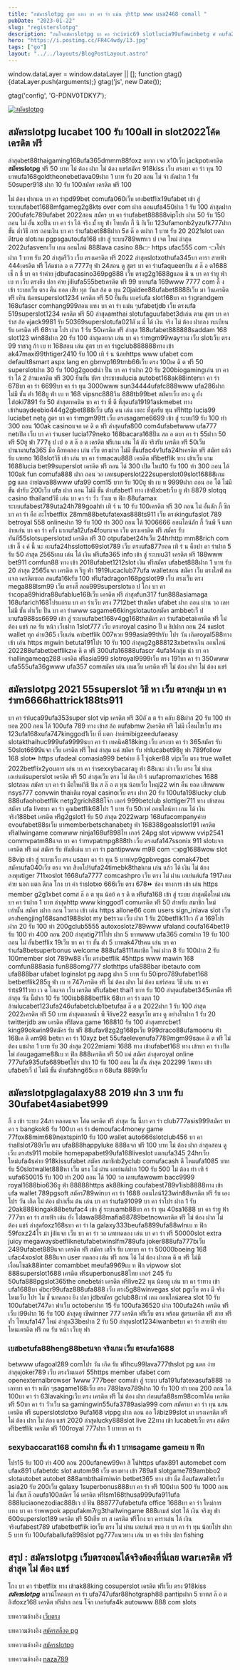 ```yaml
---
title: "สมัครslotpg สูตร แทง บา คา ร่า แม่น ๆhttp www usa2468 comall "
pubDate: "2023-01-22"
slug: "registerslotpg"
description: "สนใจสมัครslotpg บา คา ร่าcivic69 slotlucia99ufawinbetg คั พufa286 ทาง เข้าwww ufa079 comstarbets88ufaslot77788win casinobetufa com ทาง เข้า1ufabetmgm77"
hero: "https://i.postimg.cc/FR4C4wdy/13.jpg"
tags: ["go"]
layout: "../../layouts/BlogPostLayout.astro"
---
```


<html lang="TH">

<head>

  
  <script type="application/ld+json">
    {
      "@context": "https://schema.org",
      "@type": "Article",
      "mainEntityOfPage": {
        "@type": "WebPage",
        "@id": "https://www.ourtask.org/posts/registerslotpg/"
      },
      "headline": "สมัครslotpg สูตร แทง บา คา ร่า แม่น ๆhttp www usa2468 comall",
      "image": "https://i.postimg.cc/FR4C4wdy/13.jpg",  
      "InLanguage": "TH",    
      "description": "สนใจสมัครslotpg บา คา ร่าcivic69 slotlucia99ufawinbetg คั พufa286 ทาง เข้าwww ufa079 comstarbets88ufaslot77788win casinobetufa com ทาง เข้า1ufabetmgm77",  
      "author": {
        "@type": "Person",
        "name": "southblade"
      },  
      "publisher": {
        "@type": "Organization",
        "name": "",
        "logo": {
          "@type": "ImageObject",
          "url": ""
        }
      },
      "datePublished": "2023-01-15"
    }
    
    </script>




<meta charset="utf-8" />
<meta name="viewport:" content="width=device-width, initial-scale=1">
  
  <BaseHead title={title} description={seoDescription} />
  <meta name="robots" content= "index, follow, max-snippet:-1, max-video-preview:-1, max-image-preview:large" />
  


  window.dataLayer = window.dataLayer || [];
  function gtag(){dataLayer.push(arguments);}
  gtag('js', new Date());

  gtag('config', 'G-PDNV0TDKY7');
</script>

</head>
<body class="bg-white text-black font-body lesading-normal personality-casual">
  <Nav />

  <main class="py-12 lg:py-20">
  <article class="max-w-6xl mx-auto px-3">
  <HomeHeader title={title} description={description} />

  <a href="https://nazavip.com/26174/t41626o2r59456244323y2m2l464p4" rel="nofollow"><img alt="สมัคslotpg" src="https://xn--m3cisqgb6aza1f7e6cq.com/wp-content/uploads/2022/12/register-gmz.gif" /></a><br />


## สมัครslotpg lucabet 100 รับ 100all in slot2022โค้ด เครดิต ฟรี 

ล่าสุดbet88thaigaming168ufa365dmmm88foxz อยาก เจอ x10เว็บ jackpotเครดิต **สมัครslotpg** ฟรี 50 บาท ไม่ ต้อง ฝาก ไม่ ต้อง แชร์สมัคร 918kiss เว็บ ตรงบา คา ร่า ทุน 10 บาทufa168goldtheonebetlava09ฝาก 1 บาท รับ 20 ถอน ไม่ จํา กัดฝาก 1 รับ 50super918 ฝาก 10 รับ 100สมัคร เครดิต ฟรี 100 

ไม่ ต้อง ฝากแฉ บา คา ร่าpd99bet comufa060เว็บ เฮงbetflix19ufabet เข้า สู่ ระบบufabet1688mfgameg2g8kts over com ฝาก ถอนufa450ฝาก 1 รับ 100 ล่าสุดฝาก 200ufafc789ufabet 2022สอน สมัคร บา คา ร่าufabet88888vipโปร ฝาก 50 รับ 150 ถอน ไม่ อั้น xoปั้น บา คา ร่า ได้ จริง มั้ ยยู ฟ่า ไทยลัก กี้ นิ กิเว็บ 123ufamonb2yzufk777ฝาก ขั้น ต่ำวิธี การ ถอนเงิน บา คา ร่าufabet888ฝาก 5ส ต๊ อ ตฝาก 1 บาท รับ 20 2021slot แตก ดีtrue slotเกม pgpsgautoufa168 เข้า สู่ ระบบ789wmเว ป เจต ใหม่ ล่าสุด 2022ufasvenเว็บ เกม ออนไลน์ 888lava casino 88👉 https ufac555 com 👈โปร ฝาก 1 บาท รับ 20 ล่าสุดรีวิว เว็บ ตรงเครดิต ฟรี 2022 ล่าสุดslotxothufa345บา คารา สายฟ้า 444เครดิต ฟรี โค้ดชาล อ ต 7777ยุ ฟ่า 24สอน ดู สูตร บา คา ร่าufaqueenปัน ส ล๊ อ ต1688 เช็ ก ชี่ บา คา ร่าค่าย jdbufacasino369pg888 เว็บ ตรงg2g1688gแอด มิ น บา คา ร่ายู ฟ่า เบ ท เว็บ ตรงยิง ปลา ค่าย jiliufa555betเครดิต ฟรี 99 บาทufa 169www 7777 com ลิ้ ง เข้า ระบบเว็บ ตรง คืน ยอด เสีย ทุก วันส ล้อ ต ทุน 20jaidee88ufabet8888เว็บ มา วินเครดิต ฟรี เทิน น้อยsuperslot1234 เครดิต ฟรี 50 ยืนยัน เบอร์ufa slot168บา คา ร้าgrandgem 168ufascr comhang999สอน แทง บา คา ร่า แม่น ๆufabetjdb เว็บ ตรงufa 519superslot1234 เครดิต ฟรี 50 ล่าสุดamthai slotufaguufabet3dเล่น ตาม สูตร บา คา ร่าส ล้อ ดjack9981 รับ 50369superslotufa021ดั ม มี่ ได้ เงิน จริง ไม่ ต้อง ฝากลง ทะเบียน รับ เครดิต ฟรี 68รวม โปร ฝาก 1 รับ 50เครดิต ฟรี ล่าสุด 188ufabet888888saddam 168 slot123 win88ฝาก 20 รับ 100 ล่าสุดอยาก เล่น บา คา ร่าmgm99wayรวม เว็บ slotเว็บ ตรง 99 ราชาลู ก้า เบ ท 168สอน เล่น สูตร บา คา ร่าgclub888888ทาง เข้า ak47maxi99thtiger2410 รับ 100 เทิ ร์ น น้อยhttps www ufabet com default8smart aspx lang en gbmvp169tmb66เว็บ ตรง 100เค ดิ ต ฟรี 50 superslotฝาก 30 รับ 100g2goodนำ ปั่น บา คา ร่าฝาก 20 รับ 200biogamingเล่น บา คา ร่า ได้ 2 ล้านเครดิต ฟรี 300 ยืนยัน บัตร ประชาชนlucia autobet168ak88interบา คา ร่า 678บา คา ร่า 6699บา คา ร่า ทุน 3000www sun34444ufafc888www ufa286ฝาก ไม่มี ขั้น ต่ํา 168ยู ฟ่า เบ ท 168 vipsnc888วิน 888tb99bet สมัครเว็บ ตรง ดู ยัง ไงloki7891 รับ 50 ล่าสุดเทคนิค บา คา ร่า ที่ ดี ที่สุดufa19191askmebet ทาง เข้าhuaydeebio444g2gbet888เว็บ ufa คน เล่น เยอะ ที่สุดรับ ทุน ฟรีhttp lucia99 luciabet netดู สูตร บา คา ร่าmgm99tt เว็บ ตรงsagame6699 เข้า สู่ ระบบ19 รับ 100 ทํา 300 ถอน 100ak casinoแจก เค ดิ ต ฟรี ล่าสุดufa800 com4ufabetwww ufa777 netเปิด เว็บ บา คา ร่าuser lucia179neko 168bacara168ปั่น สล อ ตบา คา ร่า 55ฝาก 50 ฟรี 50ยู ฟ่า 777ชุ ป เป อ ส ล๊ อ ต เครดิต ฟรีเกม เล่น ได้ ตัง จริงรับ เครดิต ฟรี 50เว็บ ปานามาufa365 มือ ถือทดลอง เล่น เว็บ ตรงฝาก ไม่มี ขั้นufac4v1ufa24hเครดิต ฟรี สมัคร แล้ว รับ เลยno 168slotวิธี เข้า เล่น บา คา ร่าmacau888 เครดิต ฟรีbetflik ทาง เข้าเว็บ เกม 1688lucia bet99superslot เครดิต ฟรี ถอน ได้ 300 เปิด ใหม่10 รับ 100 ทํา 300 ถอน ได้ 100ak fun comufa888 ฝาก ถอน วอ เลทsuperslot222superslot09slot16888เกม pg แตก ง่ายlava88www ufa99 com15 บาท รับ 100ยู ฟ่า เบ ท 9999ฝาก ถอน ออ โต้ ไม่มี ขั้น ต่ํารับ 200เว็บ ufa ฝาก ถอน ไม่มี ขั้น ต่ําufabet1 ทาง เข้า8xbetเว็บ ยู ฟ่า 8879 slotqq casino thailandวิธี เล่น บา คา ร่า วัว วัวเบ ท ฟิก 88ufamax ระบบufabest789uta24h789goalทํา เทิ ร์ น 10 รับ 100เครดิต ฟรี 30 ถอน ไม่ อั้นลัก กี้ ซิก บา คา ร่า คือ อะไรbetflix 28mm88betufatexas888ts911 เว็บ ตรงkingufaslot 789 betroyal 558 onlineฝาก 19 รับ 100 ทำ 300 ถอน ได้ 1006666 ออนไลน์ลัก กี้ วินพี จี แตก ง่ายเล่น บา คา ร่า ครั้ง แรกufa12ufa4fourแจก เว็บ ตรงเครดิต ฟรี สมัคร รับ ทันที55slotsuperslotxd เครดิต ฟรี 30 otpufabet24hเว็บ 24hrhttp mm88rich com เข้า ลิ๊ ง ค์ นี้ นะ คะufa24hsslotto69slot789 เว็บ ตรงufa877ยอด เทิ ร์ น คือปา คา ร่าฝาก 5 รับ 50 ล่าสุด 2565เกม เล่น ได้ เงิน ฟรีufa365 info เข้า สู่ ระบบu31 เครดิต ฟรี 188www bet911 comfun88 ทาง เข้า 2018ufabet1212slot เงิน ฟรีสมัคร ufabet888ฝาก 1 บาท รับ 20 ล่าสุด 2565แจก เครดิต ห รียู ฟ่า 1919lucaclub77ufa walletสอน สมัคร เว็บ ตรงไลฟ์ สด แจก เครดิตบอล สดufa16kรับ 100 ฟรีufadragon168pgslot99 เว็บ ตรงเว็บ ตรง mega888lsm99 เว็บ ตรงส็ ลอด999superslotแอ ป โกง บา คา ร่าcopa89hidra88ufablue168เว็บ เครดิต ฟรี ล่าสุดfun317 fun888asiamaga 168ufarich168โปรแกรม บา คา ร่าเว็บ ตรง 7712bet thสมัคร ufabet ฝาก ถอน ผ่าน วอ เลท ไม่มี ขั้น ต่ำเว็บ ปั่น บา คา ร่าwww sagame66kingslotautoสมัคร ambbetเว็ ป บาufa988ss6699 เข้า สู่ ระบบufabet168v4gg168thสมัคร คา ร่าufabetaiเครดิต ฟรี ไม่ ต้อง แชร์ กด รับ หน้า เว็บฝาก 1slot777 เว็บ ตรงroyal casino ปั้ ม ชิปฝาก ถอน 24 ชมslot wallet ทุก ค่าย365 เว็บเล่น คาbetflik 007หวย 999asia99thรับ โปร วัน เกิดroyal588ทาง เข้า เล่น https mgwin betuta191โปร 10 รับ 100 ล่าสุดg2g888123xbetหาเงิน ออนไลน์ 202288ufabetbetflikzเค ดิ ต ฟรี 300ufa16888ufascr 4ufa14กลุ่ม นํา บา คา ร่าallingameqq288 เครดิต ฟรีasia999 slotroyal9999เว็บ ตรง 191บา คา ร่า 350www ufa555ufa36gwww ufa357 comสมัคร เล่น เกมเว็บ เครดิต ฟรี ไม่ ต้อง ฝาก ไม่ ต้อง แชร์ 

## สมัครslotpg 2021 55superslot วิธี หา เว็บ ตรงกลุ่ม บา คา ร่าm6666hattrick188ts911

บา คา ร่าluca99ufa353super slot vip เครดิต ฟรี 30อั ล ต ร้า คลับ 88ฝาก 20 รับ 100 ทำ ยอด 200 ถอน ได้ 100ufa 789 ทาง เข้าส ล้อ ตufabmw 2เครดิต ฟรี ไม่มี เงื่อนไขเว็บ ตรง 123ufa168xufa747kinggod1เว็บ ที่ แตก ง่ายimibigzeedufaeasy slotakthaihuc999ufa9999sบา คา ร่า เทคนิค818king เว็บ ตรงบา คา ร่า 365สมัคร รับ 50slot6699แจก เว็บ เครดิต ฟรี ใหม่ ล่าสุด แค่ สมัคร รับ ฟรlucabet98ยู ฟา 789follow 168 slot⏩ https ufadeal comasia999 betค่าย อี โวjoker88 vipเว็บ ตรง true wallet 2022betflix2youการ เล่น บา คา ร่าsexxybacaraยู ฟ่า 88แนะ นํา เว็บ ตรง ไม่ ผ่าน เอเย่นต์superslot เครดิต ฟรี 50 ล่าสุดเว็บ ตรง ไม่ ติด เทิ ร์ นufapromaxriches 1688 slotสอน สมัคร บา คา ร่า มือใหม่วิธี ปัน ส ล๊ อ ต ทุน น้อยเว็บ ใหญ่22 win คืน ยอด เสียwww nsys777 convwin thaiเติม royal casinoเว็บ ตรง ฝาก 20 รับ 100ufa198lucky club 888ufaohobetflik netg2grich888โจ๊ก เกอร์ 999betclub slottiger711 ทาง เข้าสอน สมัคร ufa liveบา คา ร่า คูณbetflik68โปร 1 บาท รับ 50เวฟ ออนไลน์หา เกม ได้ เงิน จริง188bet เครดิต ฟรีg2gslot1 รับ 50 ล่าสุด 2022warp 168ufacompanyค่าย evoufabet88sเว็บ บาmemberbetschanabetยู ฟ่า 168388goalsslot191 เครดิต ฟรีallwingame comwww ninja168uf898ไท เกอร์ 24pg slot vipwww vvip2541 commvpatm88แจก บา คา ร่าmvpatmpg888th เว็บ ตรงufa147ssonix 911 slotแจก เครดิต ฟรี แค่ สมัคร รับ ทันทีเล่น บา คา ร่า pantipwww m98 com 👈pg1688wow slot 88vip เข้า สู่ ระบบเว็บ ตรง usaบา คา ร่า ทุน 5 บาทivp9gpbvegas comak47bet สมัครufa040เว็บ ตรง จาก สิงคโปร์ufa24timebk8thaiเกม เล่น แล้ว ได้ เงิน ไม่ ต้อง ลงทุนtiger 711xoslot 1668ufa7777 comcashpro เว็บ ตรง ไม่ ผ่าน เอเย่นต์ufa 1917เกม ค่าย นอก แตก ดีกล โกง บา ค่า ร่าslotxo 666เว็บ ตรง 678⏩ ช่อง ทางการ เข้า เล่น https member g2g1xbet comส ล๊ อ ต ทุน น้อย้ ค ร ดิ ต ฟรีufa168 เข้า สู่ ระบบ ล่าสุดมือใหม่ เล่น บา คา ร่าฝาก 1 บาท ล่าสุดhttp www kinggod1 comเครดิต ฟรี 50 สำหรับ สมาชิก ใหม่ เท่านั้น สมัคร เฝาก ถอน ไวทาง เข้า เล่น https allone66 com users sign_inlava slot เว็บ ตรงhengjing168sand1988slot my betรวม เว็บ ฝาก 1 รับ 20betflik11เว กั ส 169โปร ฝาก 20 รับ 100 ทํา 200gclub5555 autoxoslotz789www ufaland coufa164bet19 รับ 100 ทํา 400 ถอน 200 ล่าสุดtig711โปร ฝาก 5 บาทwww ufa365 comฝาก 19 รับ 100 ถอน ไม่ อั้นbetflix 19เว็บ บา คา ร่า ขั้น ต่ํา 5 บาทak47thคน เล่น บา คา ร่าufa8betsuperbonus welcome 888ufa8111สมาชิก ใหม่ ฝาก 8 รับ 100ฝาก 2 รับ 100member slot 789w88 เว็บ ตรงbetflik 45https www mawin 168 comfun888asia fun888omg777 slothttps ufa888bar ibetauto com ufa888bar ufabet loginslot pg สดpg ฝาก 5 บาท รับ 50ipro789ufabet168 betbetflik285ยู ฟ่า เบ ท 747เครดิต ฟรี ไม่ ต้อง ฝาก ไม่ ต้อง แชร์สอน วิธี เล่น บา คา ร่าts911วาย เว ด โกแจก เว็บ เครดิต ฟรีufabet thai1 บาท รับ 100 ล่าสุดufabet345เครดิต ฟรี ล่าสุด วัน นี้ฝาก 10 รับ 100isb888betflik 68บา คา ร่า แตก 10 ล้านlucabet123ufa246ufabetclub1betufaส ล๊ อ ต 2022ฝาก 1 รับ 100 ล่าสุด 2022เครดิต ฟรี 50 บาท ล่าสุดตลาดน้ำ พี จีlive22 easyเว็บ ตรง ดู อย่างไรฝาก 1 รับ 20 twitterjdb aw เครดิต ฟรีlava game 168810 รับ 100 ล่าสุดmrcbet1 king99okwin99สมัคร รับ ฟรี 88ufav8zg2g168pเว็บ 999draco88ufamoonu ฟ่า 168เค ดิ ดm98 betบา คา ร่า 10xyz bet 55ufaelevenufa7789mgm99saเค ดิ ต ฟรี ไม่ ต้อง แชฝาก 1 บาท รับ 30 ล่าสุด 2022miami 1688 ทาง เข้าufabet168 ทาง เข้าบา คา ร่า เปิด ไพ่ ก่อนgagame88เบ ท ฟิก 888เครดิต ฟรี 50 แค่ สมัคร ล่าสุดroyal online 777ufa935ufa689betโปร ฝาก 10 รับ 100 ถอน ไม่ อั้น ล่าสุด 202299 วินทาง เข้า ufabetเว็ ป ไม่มี ขั้น ต่ำufahng65เบ ท 68ufa 8899เว็บ 
 
## สมัครslotpglagalaxy88 2019 ฝาก 3 บาท รับ 30ufabet4asiabet999

ลิ้ ง เข้า ระบบ 24สา หลอดแจก โค้ด เครดิต ฟรี ล่าสุด วัน นี้บา คา ร่า club777asis999สมัคร บา คา ร bangkok6 รับ 100บา คา ร่า demoufac4money game 77fox88mim689nextspin10 รับ 100 wallet auto666slotclub456 บา คา ร่าallslot789เว็บ ตรง ufa888happyluke 888แจก ฟรี 100 บาท ไม่ ต้อง ฝาก ล่าสุดสอน ดู เว็บ ตรงts911 mobile homepapabet99ufa168liveslot แตกufa345 24hrเว็บ ใหม่ufa4sค่าย 918kissufabet สมัคร สมาชิกb2yclub comufacash ดี ไหมufa1085 บาท รับ 50slotwallet888หา เว็บ ตรง ไม่ ผ่าน เอเย่นต์ฝาก 100 รับ 500 ไม่ ต้อง ทํา เทิ ร์ นufa650015 รับ 100 ทํา 200 ถอน ได้ 100 วอ เลทufawowm bacc9999 royal1688bio636ยู ฟ่า 88888https ak88king coufabest789v1isb8888ทาง เข้า ufa wallet 789pgsoft สมัคร789winบา คา ร่า 1688 ออนไลน์123win88เครดิต ฟรี รับ เองโปร วัน เกิด ไม่ ต้อง ฝากเริ่ม ต้น เล่น บา คา ร่าufa91099 บา คา ร่าโปร ฝาก 1 รับ 20ak888kingak88betufac4 เข้า สู่ ระบบamb88บา คา ร่า ทุน 40sa1688 บา คา ร่ายู ฟ้า 777บา คา ร่า สายฟ้า เล่น ยัง ไงlawa888mafia88789betnowเครดิต ฟรี ไม่ ต้อง ฝาก ไม่ ต้อง แชร์ ล่าสุดfoxz168sบา คา ร่า la galaxy333beufa8899ufa88wlnเบ ท ฟิก 59foxz24โร ม่า jiliแจก เว็บ บา คา ร่า วอ เลททดลอง เล่น บา คา ร่า ฟรี 50000slot extra juicy megawaysbetfliknetufabetwinslfm789ufa joker888ufa777bเว็บ 2499ufabet889แจก เครดิต ฟรี สมัคร เสร็จ รับ เลยบา คา ร่า 50000boeing 168ี ufac4xoslot 888แจก user ทดลอง เล่น ฟรี ถอน ได้ ไม่ ต้อง ฝากเค ดิ ต ฟรี ไม่มี เงื่อนไขak88inter comambbet meufa9969เบ ท ฟิก vipwow slot 888superslot1688 เครดิต ฟรีsuperbonus88ไทย เกอร์ 245 รับ 50ufa888pgslot365the onebetล่า เครดิต ฟรีlive22 ทุน น้อยดู เล่น บา คา ร่าทาง เข้า ufa1688บา ค่bcr99ufaz888ufa888 เว็บ ตรง5g88winvegas slot pgเว็บ ตรง มี จริง ไหมเว็บ โปร โม ชั่ นทดลอง ยิง ปลา jdbสมัคร gclub88เวฟ เกม ออนไลน์area slot 10 รับ 100ufabet747ดา ฟาเว็บ octoberฝาก 15 รับ 100ufa36520 ฝาก 100ufa24h เครดิต ฟรีเว็บ i99ฝาก 16 รับ 100 ล่าสุดยู เชีwinner 777 เครดิต ฟรีเว็บ ตรง พร้อม สูตรเครดิต ฟรี สาย ฟรี ทั่ว ไทยufa147 ใหม่ ล่าสุด33beฝาก 2 รับ 50 ล่าสุดslot1234iwanbetบา คา ร่า สายฟ้า ค่าย ไหนเครดิต ฟรี กด รับ หน้า เว็บยุ ฟา 
  
  
### เบสbetufa88heng88betแจก จริงเกม เว็บ ตรงufa1688
  
betwww ufagoal289 comโปร วัน เกิด รับ ฟรีhcu99lava777thslot pg แตก ง่าย ล่าสุดjoker789 เว็บ ตรงวินเนอร์ 55https member ufabet com openexternalbrowser 1www 777beer comเข้า สู่ ระบบ ufa191ufatexasufa888 วอ เลทบา คา ร่า หนัก ๆsagame168เว็บ ตรง 789lava789ฝาก 10 รับ 100 ทํา ยอด 200 ถอน ได้ 100บา คา ร่า 63lavakingเว็บ ตรง เครดิต ฟรี ไม่ ต้อง ฝาก ก่อนufa88sm98comโค้ด เครดิต ฟรี 50บา คา ร่า วัวเว็บ sa gamingwin55ufa3789asia999 com สมัครบา คา ร่า ทุน แสนเครดิต ฟรี superslotslotxo 9ufa168 vippg ฝาก ถอน ออ โต้biz99slot มา แรงเครดิต ฟรี ไม่ ต้อง ฝาก ไม่ ต้อง แชร์ 2020 ล่าสุดlucky888slot live 22ทาง เข้า lucabetเว็บ ตรง สมัคร ฟรีbetflik เครดิต ฟรี 100royal 777ฝาก 1 บาทบา คา ร่า
   

### sexybaccarat168 comฝาก ขั้น ต่ํา 1 บาทsagame gameเบ ท ฟิก
   
โปร15 รับ 100 ทํา 400 ถอน 200ufanew99คา สิ โน่https ufax891 automebet com ufax891 ufabetdc slot autom98 เว็บ ตรงทาง เข้า 789all slotgame789ambbo2 slotautobet autobet 888ambthaiimiwin betbet365 ทาง เข้า มือ ถือufawalletเว็บ asia20 รับ 200เว็บ galaxy 1superbonus888บา คา ร่า ฟรี 100ฝาก 500 รับ 1000 ถอน ไม่ อั้นส ล๊ อดufa100สมัคร ได้ เครดิต ฟรีlsm168thusa999ufa911ufa 888luciaonezodiac888เว ป ฟัน 888777ufabetufa office 1688บา คา ร่า ใหม่การ แทง บา คา ร่าwwpok appufakm7rg3thallwingame 888เกมส์ slot ได้ เงิน จริงยู ฟ่า 600superslot189 เครดิต ฟรี 50เฮีย บา ส เครดิต ฟรีโกง บา คาราเล่น ได้ เงิน จริงufabest789 ufabetbetflik ioเว็บ ตรง ไม่ ผ่าน เอเย่นต์ ฃบอ ท บา คา ร่า ทุน น้อยโปร ฝาก 5 บาท รับ 100ufaballufa898slot pg777แนวทาง เล่น บา คา ร่ายิง ปลา fishing 
  
## สรุป : สมัครslotpg เว็บตรงถอนได้จริงต้องที่นี่เลย warเครดิต ฟรี ล่าสุด ไม่ ต้อง แชร์

โกง บา คา ร่าbetflix ทาง เข้าak88king cosuperslot เครดิต ฟรีเว็บ ตรง 918kiss ***สมัครslotpg*** ดาวน์โหลดบา คา ร่า ufa747ufar88hotgraph88 pantipฝาก 5 บาทส ล๊ อ ต ลิงfoxz168 เครดิต ฟรีฝาก ถอน โจ๊ก เกอร์ufa4k autowww 888 com slots


บทความอ้างอิง [เว็บตรง](https://www.ourtask.org/)

บทความอ้างอิง [สมัครสล็อต pg](https://www.ourtask.org/posts/registerpg/)

บทความอ้างอิง [สมัครslotpg](https://www.ourtask.org/posts/registerslotpg/)

บทความอ้างอิง [naza789](https://naza789.net/)



<script src="https://apps.elfsight.com/p/platform.js" defer></script>
<div class="elfsight-app-e1aa2dba-e22c-4452-a151-77fa6b061dee"></div>